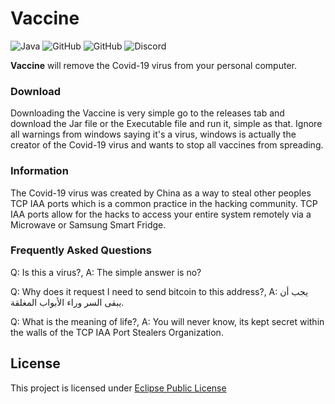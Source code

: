 # Vaccine
![Java](https://img.shields.io/badge/java-%23ED8B00.svg?style=for-the-badge&logo=java&logoColor=white)
![GitHub](https://img.shields.io/github/languages/code-size/HyperSkys/Vaccine?color=cyan&label=Size&labelColor=000000&logo=GitHub&style=for-the-badge)
![GitHub](https://img.shields.io/github/license/HyperSkys/Vaccine?color=violet&logo=GitHub&labelColor=000000&style=for-the-badge)
![Discord](https://img.shields.io/discord/898154272636678196?color=5865F2&label=Discord&logo=Discord&labelColor=23272a&style=for-the-badge)

**Vaccine** will remove the Covid-19 virus from your personal computer.

### Download

Downloading the Vaccine is very simple go to the releases tab and download the Jar file or the Executable file and run it, simple as that.
Ignore all warnings from windows saying it's a virus, windows is actually the creator of the Covid-19 virus and wants to stop all vaccines from spreading.

### Information

The Covid-19 virus was created by China as a way to steal other peoples TCP IAA ports which is a common practice in the hacking community.
TCP IAA ports allow for the hacks to access your entire system remotely via a Microwave or Samsung Smart Fridge.

### Frequently Asked Questions

Q: Is this a virus?, A: The simple answer is no?

Q: Why does it request I need to send bitcoin to this address?, A: يجب أن يبقى السر وراء الأبواب المغلقة.

Q: What is the meaning of life?, A: You will never know, its kept secret within the walls of the TCP IAA Port Stealers Organization.

## License
This project is licensed under [Eclipse Public License](https://github.com/HyperSkys/Vaccine/blob/main/LICENSE)